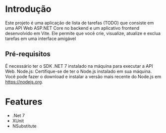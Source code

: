 # Introdução
Este projeto é uma aplicação de lista de tarefas (TODO) que consiste em uma API Web ASP.NET Core no backend e um aplicativo frontend desenvolvido em Vite. Ele permite que você crie, visualize, atualize e exclua tarefas em uma interface amigável

## Pré-requisitos
É necessário ter o SDK .NET 7 instalado na máquina para executar a API Web.
Node.js: Certifique-se de ter o Node.js instalado em sua máquina. Você pode fazer o download e instalar a versão mais recente do Node.js em https://nodejs.org.

# Features

- .Net 7
- XUnit
- NSubstitute
